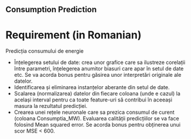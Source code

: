 ## Consumption Prediction

# Requirement (in Romanian)
Predicția consumului de energie
- Înțelegerea setului de date: crea unor grafice care sa ilustreze corelații între parametri, înțelegerea anumitor biasuri care apar în setul de date etc. Se va acorda bonus pentru găsirea unor interpretări originale ale datelor.
- Identificarea și eliminarea instanțelor aberante din setul de date.
- Scalarea (normalizarea) datelor din fiecare coloana (unde e cazul) la același interval pentru ca toate feature-uri să contribui în aceeași masura la rezultatul predicției.
- Crearea unei rețele neuronale care sa prezica consumul de curent (coloana Consumptia_MW). Evaluarea calității predicțiilor se va face folosind Mean squared error. Se acorda bonus pentru obținerea unui scor MSE < 600.

